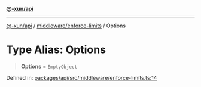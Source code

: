 [**@-xun/api**](../../../README.md)

***

[@-xun/api](../../../README.md) / [middleware/enforce-limits](../README.md) / Options

# Type Alias: Options

> **Options** = `EmptyObject`

Defined in: [packages/api/src/middleware/enforce-limits.ts:14](https://github.com/Xunnamius/api-utils/blob/57bcbde0493ed3285651262eed2a32e963f10249/packages/api/src/middleware/enforce-limits.ts#L14)
